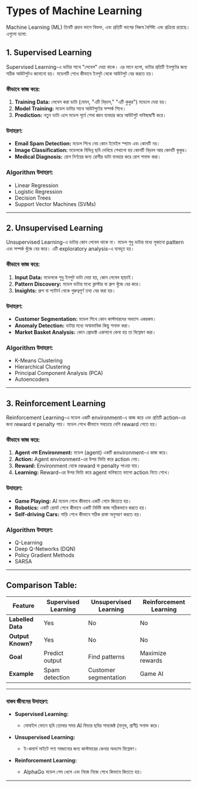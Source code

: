 # Types of Machine Learning

Machine Learning (ML) তিনটি প্রধান ভাগে বিভক্ত, এবং প্রতিটি ভাগের নিজস্ব বৈশিষ্ট্য এবং প্রক্রিয়া রয়েছে। এগুলো হলো:

## 1. Supervised Learning
Supervised Learning-এ ডাটার সাথে "লেবেল" দেয়া থাকে। এর মানে হলো, ডাটার প্রতিটি ইনপুটের জন্য সঠিক আউটপুটও জানানো হয়। মডেলটি শেখে কীভাবে ইনপুট থেকে আউটপুট বের করতে হয়।

### কীভাবে কাজ করে:
1. **Training Data:** লেবেল করা ডাটা (যেমন, "এটি বিড়াল," "এটি কুকুর") মডেলে দেয়া হয়।
2. **Model Training:** মডেল ডাটার সাথে আউটপুটের সম্পর্ক শিখে।
3. **Prediction:** নতুন ডাটা এলে মডেল পূর্বে শেখা জ্ঞান ব্যবহার করে আউটপুট ভবিষ্যদ্বাণী করে।

### উদাহরণ:
- **Email Spam Detection:** মডেল শিখে নেয় কোন ইমেইল স্প্যাম এবং কোনটি নয়।
- **Image Classification:** মডেলকে বিভিন্ন ছবি দেখিয়ে শেখানো হয় কোনটি বিড়াল আর কোনটি কুকুর।
- **Medical Diagnosis:** রোগ নির্ণয়ের জন্য রোগীর ডাটা ব্যবহার করে রোগ শনাক্ত করা।

### Algorithm উদাহরণ:
- Linear Regression
- Logistic Regression
- Decision Trees
- Support Vector Machines (SVMs)

---

## 2. Unsupervised Learning
Unsupervised Learning-এ ডাটার কোন লেবেল থাকে না। মডেল শুধু ডাটার মধ্যে লুকানো pattern এবং সম্পর্ক খুঁজে বের করে। এটি exploratory analysis-এ ব্যবহৃত হয়।

### কীভাবে কাজ করে:
1. **Input Data:** মডেলকে শুধু ইনপুট ডাটা দেয়া হয়, কোন লেবেল ছাড়াই।
2. **Pattern Discovery:** মডেল ডাটার মধ্যে ক্লাস্টার বা গ্রুপ খুঁজে বের করে।
3. **Insights:** গ্রুপ বা প্যাটার্ন থেকে গুরুত্বপূর্ণ তথ্য বের করা হয়।

### উদাহরণ:
- **Customer Segmentation:** মডেল শিখে কোন কাস্টমারদের অভ্যাস একরকম।
- **Anomaly Detection:** ডাটার মধ্যে অস্বাভাবিক কিছু শনাক্ত করা।
- **Market Basket Analysis:** কোন প্রোডাক্ট একসাথে কেনা হয় তা বিশ্লেষণ করা।

### Algorithm উদাহরণ:
- K-Means Clustering
- Hierarchical Clustering
- Principal Component Analysis (PCA)
- Autoencoders

---

## 3. Reinforcement Learning
Reinforcement Learning-এ মডেল একটি environment-এ কাজ করে এবং প্রতিটি action-এর জন্য reward বা penalty পায়। মডেল শেখে কীভাবে সবচেয়ে বেশি reward পেতে হয়।

### কীভাবে কাজ করে:
1. **Agent এবং Environment:** মডেল (agent) একটি environment-এ কাজ করে।
2. **Action:** Agent environment-এর উপর ভিত্তি করে action নেয়।
3. **Reward:** Environment থেকে reward বা penalty পাওয়া যায়।
4. **Learning:** Reward-এর উপর ভিত্তি করে agent ভবিষ্যতে ভালো action নিতে শেখে।

### উদাহরণ:
- **Game Playing:** AI মডেল শেখে কীভাবে একটি গেমে জিততে হয়।
- **Robotics:** একটি রোবট শেখে কীভাবে একটি নির্দিষ্ট কাজ সঠিকভাবে করতে হয়।
- **Self-driving Cars:** গাড়ি শেখে কীভাবে সঠিক রাস্তা অনুসরণ করতে হয়।

### Algorithm উদাহরণ:
- Q-Learning
- Deep Q-Networks (DQN)
- Policy Gradient Methods
- SARSA

---

## Comparison Table:
| Feature              | Supervised Learning      | Unsupervised Learning  | Reinforcement Learning |
|----------------------|--------------------------|-------------------------|-------------------------|
| **Labelled Data**    | Yes                      | No                      | No                      |
| **Output Known?**    | Yes                      | No                      | No                      |
| **Goal**             | Predict output           | Find patterns           | Maximize rewards        |
| **Example**          | Spam detection           | Customer segmentation   | Game AI                 |

---

### বাস্তব জীবনের উদাহরণ:

- **Supervised Learning:**
  - মোবাইল ফোনে ছবি তোলার সময় AI ফিচার ছবির সাবজেক্ট (মানুষ, প্রাণী) সনাক্ত করে।

- **Unsupervised Learning:**
  - ই-কমার্স সাইটে পণ্য সাজানোর জন্য কাস্টমারের কেনার অভ্যাস বিশ্লেষণ।

- **Reinforcement Learning:**
  - AlphaGo মডেল গেম খেলে এবং নিজে নিজে শেখে কিভাবে জিততে হয়।

---

